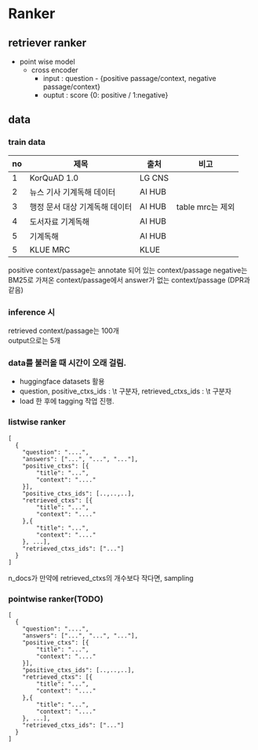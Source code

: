 # Ranker
## retriever ranker
 - point wise model
   - cross encoder 
     - input : question - {positive passage/context, negative passage/context}
     - ouptut : score {0: positive / 1:negative}

##  data
### train data
|no|제목|출처|비고|
|---|---|---|---|
|1|KorQuAD 1.0|LG CNS||
|2|뉴스 기사 기계독해 데이터|AI HUB||
|3|행정 문서 대상 기계독해 데이터|AI HUB|table mrc는 제외|
|4|도서자료 기계독해|AI HUB||
|5|기계독해|AI HUB||
|5|KLUE MRC|KLUE||
positive context/passage는 annotate 되어 있는 context/passage
negative는 BM25로 가져온 context/passage에서 answer가 없는 context/passage (DPR과 같음)

### inference 시
retrieved context/passage는 100개  
output으로는 5개 

### data를 불러올 때 시간이 오래 걸림.
- huggingface datasets 활용
- question, positive_ctxs_ids : \t 구분자, retrieved_ctxs_ids : \t 구분자
- load 한 후에 tagging 작업 진행.
### listwise ranker 
```
[
  {
	"question": "....",
	"answers": ["...", "...", "..."],
	"positive_ctxs": [{
		"title": "...",
		"context": "...."
	}],
	"positive_ctxs_ids": [..,..,..],
	"retrieved_ctxs": [{
		"title": "...",
		"context": "...."
	},{
		"title": "...",
		"context": "...."
	}, ...],
    "retrieved_ctxs_ids": ["..."]
  }
]
```
n_docs가 만약에 retrieved_ctxs의 개수보다 작다면, sampling

### pointwise ranker(TODO)
```
[
  {
	"question": "....",
	"answers": ["...", "...", "..."],
	"positive_ctxs": [{
		"title": "...",
		"context": "...."
	}],
	"positive_ctxs_ids": [..,..,..],
	"retrieved_ctxs": [{
		"title": "...",
		"context": "...."
	},{
		"title": "...",
		"context": "...."
	}, ...],
    "retrieved_ctxs_ids": ["..."]
  }
]
```